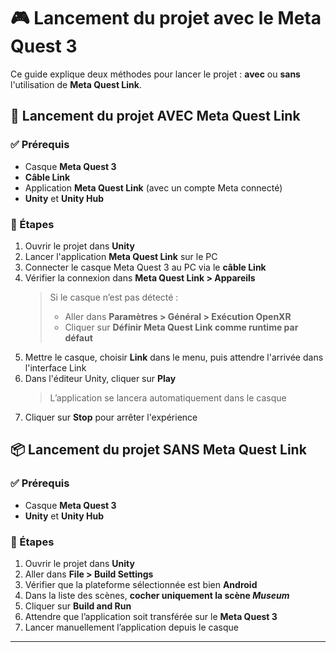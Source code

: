 # 🎮 Lancement du projet avec le Meta Quest 3

Ce guide explique deux méthodes pour lancer le projet : **avec** ou **sans** l'utilisation de **Meta Quest Link**.

## 🔗 Lancement du projet AVEC Meta Quest Link

### ✅ Prérequis
- Casque **Meta Quest 3**
- **Câble Link**
- Application **Meta Quest Link** (avec un compte Meta connecté)
- **Unity** et **Unity Hub**

### 🚀 Étapes
1. Ouvrir le projet dans **Unity**
2. Lancer l'application **Meta Quest Link** sur le PC
3. Connecter le casque Meta Quest 3 au PC via le **câble Link**
4. Vérifier la connexion dans **Meta Quest Link > Appareils**  
   > Si le casque n’est pas détecté :  
   > - Aller dans **Paramètres > Général > Exécution OpenXR**  
   > - Cliquer sur **Définir Meta Quest Link comme runtime par défaut**
5. Mettre le casque, choisir **Link** dans le menu, puis attendre l'arrivée dans l'interface Link
6. Dans l'éditeur Unity, cliquer sur **Play**  
   > L’application se lancera automatiquement dans le casque
7. Cliquer sur **Stop** pour arrêter l'expérience

## 📦 Lancement du projet SANS Meta Quest Link

### ✅ Prérequis
- Casque **Meta Quest 3**
- **Unity** et **Unity Hub**

### 🚀 Étapes
1. Ouvrir le projet dans **Unity**
2. Aller dans **File > Build Settings**
3. Vérifier que la plateforme sélectionnée est bien **Android**
4. Dans la liste des scènes, **cocher uniquement la scène _Museum_**
5. Cliquer sur **Build and Run**
6. Attendre que l’application soit transférée sur le **Meta Quest 3**
7. Lancer manuellement l’application depuis le casque

---

